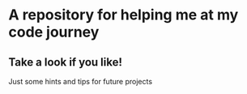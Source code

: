 # A repository for helping me at my code journey
## Take a look if you like!

Just some hints and tips for future projects
